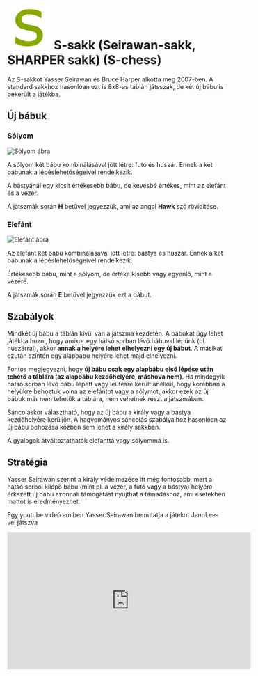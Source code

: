 # ![Seirawan sakk ikon](https://github.com/gbtami/pychess-variants/blob/master/static/icons/schess.svg) S-sakk (Seirawan-sakk, SHARPER sakk) (S-chess)

Az S-sakkot Yasser Seirawan és Bruce Harper alkotta meg 2007-ben. A standard sakkhoz hasonlóan ezt is 8x8-as táblán játsszák, de két új bábu is bekerült a játékba.

## Új bábuk

### Sólyom

![Sólyom ábra](https://github.com/gbtami/pychess-variants/blob/master/static/images/CVariantsGuide/Hawk.png)

A sólyom két bábu kombinálásával jött létre: futó és huszár. Ennek a két bábunak a lépéslehetőségeivel rendelkezik.

A bástyánál egy kicsit értékesebb bábu, de kevésbé értékes, mint az elefánt és a vezér.

A játszmák során **H** betűvel jegyezzük, ami az angol **Hawk** szó rövidítése.

### Elefánt

![Elefánt ábra](https://github.com/gbtami/pychess-variants/blob/master/static/images/CVariantsGuide/ElephantSeirawan.png)

Az elefánt két bábu kombinálásával jött létre: bástya és huszár. Ennek a két bábunak a lépéslehetőségeivel rendelkezik.

Értékesebb bábu, mint a sólyom, de értéke kisebb vagy egyenlő, mint a vezéré.

A játszmák során **E** betűvel jegyezzük ezt a bábut.

## Szabályok

Mindkét új bábu a táblán kívül van a játszma kezdetén. A bábukat úgy lehet játékba hozni, hogy amikor egy hátsó sorban lévő bábuval lépünk (pl. huszárral), akkor **annak a helyére lehet elhelyezni egy új bábut**. A másikat ezután szintén egy alapbábu helyére lehet majd elhelyezni.

Fontos megjegyezni, hogy **új bábu csak egy alapbábu első lépése után tehető a táblára (az alapbábu kezdőhelyére, máshova nem)**. Ha mindegyik hátsó sorban lévő bábu lépett vagy leütésre került anélkül, hogy korábban a helyükre behoztuk volna az elefántot vagy a sólymot, akkor ezek az új bábuk már nem tehetők a táblára, nem vehetnek részt a játszmában. 

Sáncoláskor választható, hogy az új bábu a király vagy a bástya kezdőhelyére kerüljön. A hagyományos sáncolás szabályaihoz hasonlóan az új bábu behozása közben sem lehet a király sakkban.

A gyalogok átváltoztathatók elefánttá vagy sólyommá is.

## Stratégia

Yasser Seirawan szerint a király védelmezése itt még fontosabb, mert a hátsó sorból kilépő bábu (mint pl. a vezér, a futó vagy a bástya) helyére érkezett új bábu azonnali támogatást nyújthat a támadáshoz, ami esetekben mattot is eredményezhet.

Egy youtube videó amiben Yasser Seirawan bemutatja a játékot JannLee-vel játszva

<iframe width="560" height="315" src="https://www.youtube.com/embed/ujWzsxm18aQ" frameborder="0" allowfullscreen></iframe>
